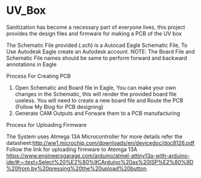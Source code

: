 # UV_Box
Sanitization has become a necessary part of everyone lives, this project provides the design files and firmware for making a PCB of the UV box

The Schematic File provided (.sch) is a Autocad Eagle Schematic File, To Use Autodesk Eagle create an Autodesk account.
NOTE: The Board File and Schematic File names should be same to perform forward and backward annotations in Eagle

Process For Creating PCB
1) Open Schematic and Board file in Eagle, You can make your own changes in the Schematic, this will render the provided board file useless. You will need to create a new board file and Route the PCB (Follow My Blog for PCB designing)
2) Generate CAM Outputs and Forware them to a PCB manufacturing

Process for Uploading Firmware

The System uses Atmega 13A Microcontroller for more details refer the datasheet:http://ww1.microchip.com/downloads/en/devicedoc/doc8126.pdf
Follow the link for uploading firmware to Atemga 13A https://www.engineersgarage.com/arduino/atmel-attiny13a-with-arduino-ide/#:~:text=Select%20%E2%80%9CArduino%20as%20ISP%E2%80%9D%20from,by%20pressing%20the%20upload%20button.
